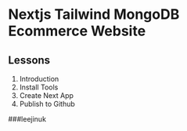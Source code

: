 # Nextjs Tailwind MongoDB Ecommerce Website

## Lessons

1. Introduction
2. Install Tools
3. Create Next App
4. Publish to Github

###leejinuk
